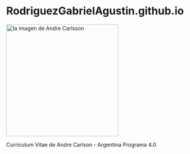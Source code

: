 # RodriguezGabrielAgustin.github.io

 <img src="https://randomuser.me/api/portraits/men/37.jpg" alt="la imagen de Andre Carlsson" width="300" height="300"> 

Curriculum Vitae de Andre Carlson - Argentina Programa 4.0
